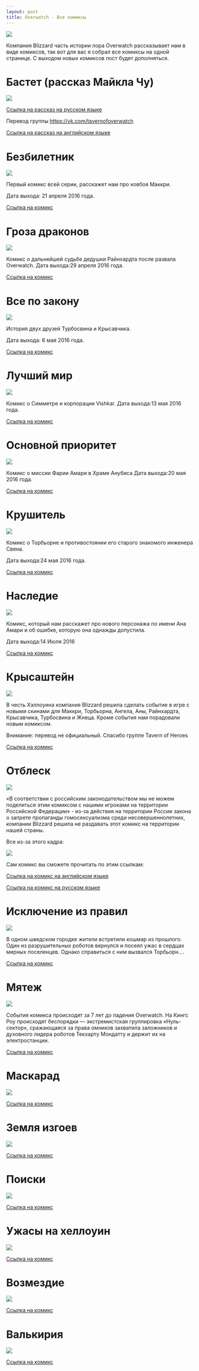 ```yaml
---
layout: post
title: Overwatch - Все комиксы
---
```

![](https://raw.githubusercontent.com/tatarinovms/tatarinovms.github.io/master/images/posts/overwatch/Overwatch-16-03-16-Banner.jpg)

Компания Blizzard часть истории лора Overwatch рассказывает нам в виде комиксов, так вот для вас я собрал все комиксы на одной странице. С выходом новых комиксов пост будет дополняться.

# Бастет (рассказ Майкла Чу) 

![](https://raw.githubusercontent.com/tatarinovms/tatarinovms.github.io/master/images/posts/overwatch/RK25WEUAJIPO1546649730105-1.png)

[Ссылка на рассказ на русском языке](https://drive.google.com/open?id=1LaK235AFB88IUoo3Fx2EJ6bep5K7xRlg)

Перевод группы https://vk.com/tavernofoverwatch 

[Ссылка на рассказ на английском языке](https://drive.google.com/open?id=1uUQS1HFRL-3icWC_CBZ2AvqPH8dIxxFH)

# Безбилетник

![](https://raw.githubusercontent.com/tatarinovms/tatarinovms.github.io/master/images/posts/overwatch/bezbelet_1.jpg)

Первый комикс  всей серии, расскажет нам про ковбоя Маккри.

Дата выхода: 21 апреля 2016 года.

[Ссылка на комикс](https://drive.google.com/file/d/0BwddVoqI2VxDbGJwaWNKXzZlRkk/view?usp=sharing)


# Гроза драконов 

![](https://raw.githubusercontent.com/tatarinovms/tatarinovms.github.io/master/images/posts/overwatch/grozadrakonov.jpg)

Комикс о дальнейшей судьбе дедушки Райнхардта после развала Overwatch.
Дата выхода:29 апреля 2016 года.

[Ссылка на комикс](https://drive.google.com/file/d/0BwddVoqI2VxDRzJPV1B1c21nRGc/view?usp=sharing)



# Все по закону

![](https://raw.githubusercontent.com/tatarinovms/tatarinovms.github.io/master/images/posts/overwatch/vsepzakonu.jpg)

История двух друзей Турбосвина и Крысавчика.

Дата выхода: 6 мая 2016 года.

[Ссылка на комикс](https://drive.google.com/file/d/0BwddVoqI2VxDSEpRMUZDNU1DOU0/view?usp=sharing)


# Лучший мир 

![](https://raw.githubusercontent.com/tatarinovms/tatarinovms.github.io/master/images/posts/overwatch/luchshiymir.jpg)

Комикс о Симметре и корпорации Vishkar.
Дата выхода:13 мая 2016 года.

 [Ссылка на комикс](https://drive.google.com/file/d/0BwddVoqI2VxDMmVpUUp1SXVIbVk/view?usp=sharing)


# Основной приоритет 

![](https://raw.githubusercontent.com/tatarinovms/tatarinovms.github.io/master/images/posts/overwatch/osnovnoy.jpg)

Комикс о миссии Фарии Амари в Храме Анубиса
Дата выхода:20 мая 2016 года.

 [Ссылка на комикс](https://drive.google.com/file/d/0BwddVoqI2VxDbnozTVR0S2ZwdWc/view?usp=sharing)


# Крушитель 

![](https://raw.githubusercontent.com/tatarinovms/tatarinovms.github.io/master/images/posts/overwatch/krushitel.jpg)

Комикс о Торбьорне и противостоянии его старого знакомого инженера Свена.

Дата выхода:24 мая 2016 года.

 [Ссылка на комикс](https://drive.google.com/file/d/0BwddVoqI2VxDUDlfaW1JOHRiV1E/view?usp=sharing)

# Наследие 

![](https://raw.githubusercontent.com/tatarinovms/tatarinovms.github.io/master/images/posts/overwatch/nasledie.jpg)

Комикс, который нам расскажет про нового персонажа по имени Ана Амари и об ошибке, которую она однажды допустила. 

Дата выхода:14 Июля 2016

 [Ссылка на комикс](https://drive.google.com/file/d/0BwddVoqI2VxDMGZoZ3FxMG56UEk/view?usp=sharing)


# Крысаштейн

![](https://raw.githubusercontent.com/tatarinovms/tatarinovms.github.io/master/images/posts/overwatch/Junkenstein.jpg)

В честь Хэллоуина компания Blizzard решила сделать событие в игре с новыми скинами для Маккри, Торбьорна, Ангела, Аны, Райнхардта, Крысавчика, Турбосвина и Жнеца. Кроме события нам порадовали новым комиксом.

Внимание: перевод не официальный. Спасибо группе Tavern of Heroes

 [Ссылка на комикс](https://drive.google.com/file/d/0BwddVoqI2VxDN0dzY1VNTmlBTGs/view?usp=sharing)

# Отблеск

![](https://raw.githubusercontent.com/tatarinovms/tatarinovms.github.io/master/images/posts/overwatch/otrageniya.jpg)

«В соответствии с российским законодательством мы не можем поделиться этим комиксом с нашими игроками на территории Российской Федерации» - из-за действия на территории России закона о запрете пропаганды гомосексуализма среди несовершеннолетних, компании Blizzard решила не раздавать этот комикс на территории нашей страны. 

Все из-за этого кадра:

![](https://raw.githubusercontent.com/tatarinovms/tatarinovms.github.io/master/images/posts/overwatch/traserkiss.png)

Cам комикс вы сможете прочитать по этим ссылкам:

[Ссылка на комикс на английском языке](https://drive.google.com/file/d/0BwddVoqI2VxDbGpQaHJUUnJKZjQ/view?usp=sharing)

[Ссылка на комикс на русском языке](https://drive.google.com/file/d/0BwddVoqI2VxDVzlNZDlNOU56WlE/view?usp=sharing)

# Исключение из правил

![](https://raw.githubusercontent.com/tatarinovms/tatarinovms.github.io/master/images/posts/overwatch/isklychenieispravil.jpg)

В одном шведском городке жители встретили кошмар из прошлого. Один из разрушительных роботов вернулся и посеял ужас в сердцах мирных поселенцев. Однако справиться с ним вызвался Торбьорн....

<a href="https://www.dropbox.com/s/1qs7wdb44vnook7/comic-overwatch-bastion.pdf?dl=0">Ссылка на комикс</a>

# Мятеж

![](https://raw.githubusercontent.com/tatarinovms/tatarinovms.github.io/master/images/posts/overwatch/myateg.jpg)

События комикса происходят за 7 лет до падения Overwatch. На Кингс Роу происходят беспорядки — экстремистская группировка «Нуль-сектор», сражающаяся за права омников захватила заложников и духовного лидера роботов Текхарту Мондатту и держит их на электростанции.

 [Ссылка на комикс](https://drive.google.com/file/d/0BwddVoqI2VxDOXRjVFpkSjc3emM/view?usp=sharing)

# Маскарад

![](https://raw.githubusercontent.com/tatarinovms/tatarinovms.github.io/master/images/posts/overwatch/maskarad.jpg)

[Ссылка на комикс](https://drive.google.com/file/d/0BwddVoqI2VxDQlhWWU1oMFNJZEE/view?usp=sharing) 

# Земля изгоев

![](https://raw.githubusercontent.com/tatarinovms/tatarinovms.github.io/master/images/posts/overwatch/1504717365128947359.jpg)

 [Ссылка на комикс](https://comic.playoverwatch.com/issues/overwatch/14/ru-ru/pdf/comic-overwatch-junkertown.pdf)

# Поиски 

![](https://raw.githubusercontent.com/tatarinovms/tatarinovms.github.io/master/images/posts/overwatch/cover-desktop.jpg)

 [Ссылка на комикс](http://comic.playoverwatch.com/issues/overwatch/15/ru-ru/pdf/comic-overwatch-searching.pdf)

# Ужасы на хеллоуин

![](https://raw.githubusercontent.com/tatarinovms/tatarinovms.github.io/master/images/posts/overwatch/cbb2a8982adec572e5830b9b3f3d2a83ff58cc9f_hq-(1).jpg)

 [Ссылка на комикс](http://comic.playoverwatch.com/issues/overwatch/16/ru-ru/pdf/comic-overwatch-the-return-of-junkenstein.pdf)

# Возмездие 

![](https://raw.githubusercontent.com/tatarinovms/tatarinovms.github.io/master/images/posts/overwatch/vozmezdiye.png)

 [Ссылка на комикс](https://bnetcmsus-a.akamaihd.net/cms/page_media/MJ352A6KH8TI1521835734549.pdf)

# Валькирия

![](https://raw.githubusercontent.com/tatarinovms/tatarinovms.github.io/master/images/posts/overwatch/61291187-DB69-4CBB-9701-AEADFCDC05E5.jpeg)

[Ссылка на комикс](https://drive.google.com/file/d/1Eu3EGGrWZ6XiLrJGbRUohWRqy-BwlWGF/view?usp=drivesdk)